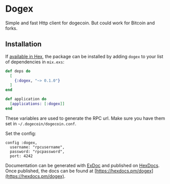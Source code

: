 # Dogex

Simple and fast Http client for dogecoin. But could work for Bitcoin and forks.

## Installation

If [available in Hex](https://hex.pm/docs/publish), the package can be installed
by adding `dogex` to your list of dependencies in `mix.exs`:

```elixir
def deps do
  [
    {:dogex, "~> 0.1.0"}
  ]
end

def application do
  [applications: [:dogex]]
end  
```

These variables are used to generate the RPC url. Make sure you have them set in `~/.dogecoin/dogecoin.conf`.

Set the config:
```
config :dogex,
  username: "rpcusername",
  password: "rpcpassword",
  port: 4242
```

Documentation can be generated with [ExDoc](https://github.com/elixir-lang/ex_doc)
and published on [HexDocs](https://hexdocs.pm). Once published, the docs can
be found at [https://hexdocs.pm/dogex](https://hexdocs.pm/dogex).

